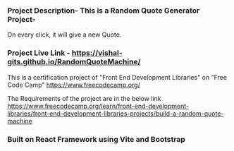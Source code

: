 ### Project Description- This is a Random Quote Generator Project-

On every click, it will give a new Quote.

### Project Live Link - https://vishal-gits.github.io/RandomQuoteMachine/

This is a certification project of "Front End Development Libraries"
on "Free Code Camp" https://www.freecodecamp.org/

The Requirements of the project are in the below link
https://www.freecodecamp.org/learn/front-end-development-libraries/front-end-development-libraries-projects/build-a-random-quote-machine

### Built on React Framework using Vite and Bootstrap

